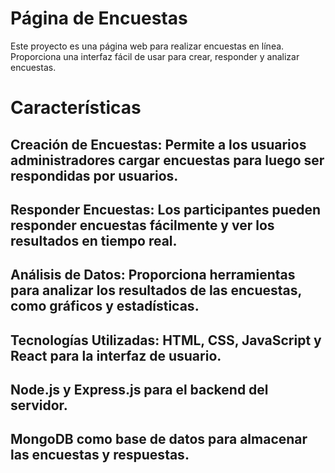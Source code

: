 # Página de Encuestas
Este proyecto es una página web para realizar encuestas en línea. Proporciona una interfaz fácil de usar para crear, responder y analizar encuestas.

# Características
## Creación de Encuestas: Permite a los usuarios administradores cargar encuestas para luego ser respondidas por usuarios.
## Responder Encuestas: Los participantes pueden responder encuestas fácilmente y ver los resultados en tiempo real.
## Análisis de Datos: Proporciona herramientas para analizar los resultados de las encuestas, como gráficos y estadísticas.
## Tecnologías Utilizadas: HTML, CSS, JavaScript y React para la interfaz de usuario.
## Node.js y Express.js para el backend del servidor.
## MongoDB como base de datos para almacenar las encuestas y respuestas.


